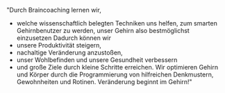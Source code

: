 "Durch Braincoaching lernen wir,
- welche wissenschaftlich belegten Techniken uns helfen, 
zum smarten Gehirnbenutzer zu werden, unser Gehirn also bestmöglichst einzusetzen
Dadurch können wir
- unsere Produktivität steigern,
- nachaltige Veränderung anzustoßen,
- unser Wohlbefinden und unsere Gesundheit verbessern
- und große Ziele durch kleine Schritte erreichen.
Wir optimieren Gehirn und Körper durch die Programmierung von hilfreichen Denkmustern, Gewohnheiten und Rotinen.
Veränderung beginnt im Gehirn!"
